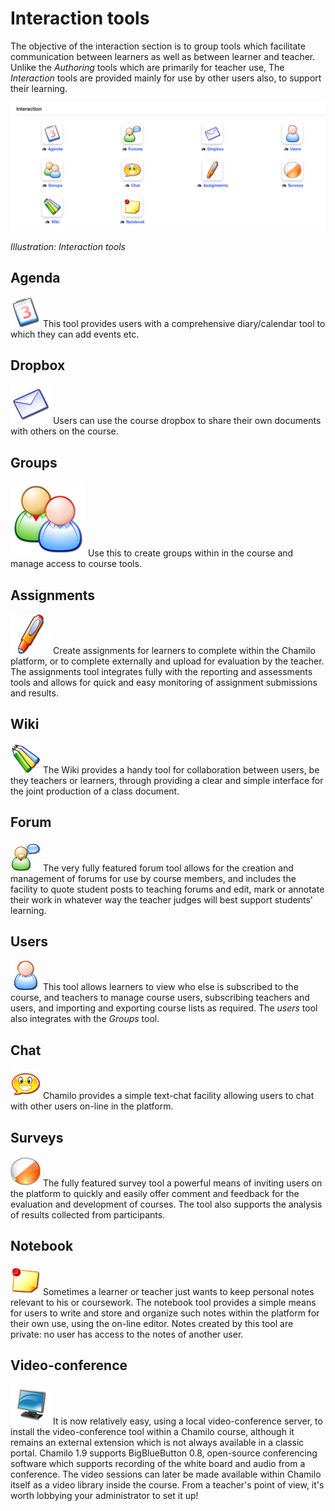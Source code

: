 # Interaction tools

The objective of the interaction section is to group tools which facilitate communication between learners as well as between learner and teacher. Unlike the _Authoring_ tools which are primarily for teacher use, The _Interaction_ tools are provided mainly for use by other users also, to support their learning.

![](../../.gitbook/assets/images30%20%282%29.png)

_Illustration: Interaction tools_

## Agenda <a id="agenda"></a>

![](../../.gitbook/assets/graphics96.png) This tool provides users with a comprehensive diary/calendar tool to which they can add events etc.

## Dropbox <a id="dropbox"></a>

![](../../.gitbook/assets/graphics97.png) Users can use the course dropbox to share their own documents with others on the course.

## Groups <a id="groups"></a>

![](../../.gitbook/assets/graphics98.png) Use this to create groups within in the course and manage access to course tools.

## Assignments <a id="assignments"></a>

![](../../.gitbook/assets/graphics99.png) Create assignments for learners to complete within the Chamilo platform, or to complete externally and upload for evaluation by the teacher. The assignments tool integrates fully with the reporting and assessments tools and allows for quick and easy monitoring of assignment submissions and results.

## Wiki <a id="wiki"></a>

![](../../.gitbook/assets/graphics100.png) The Wiki provides a handy tool for collaboration between users, be they teachers or learners, through providing a clear and simple interface for the joint production of a class document.

## Forum <a id="forum"></a>

![](../../.gitbook/assets/graphics101.png) The very fully featured forum tool allows for the creation and management of forums for use by course members, and includes the facility to quote student posts to teaching forums and edit, mark or annotate their work in whatever way the teacher judges will best support students' learning.

## Users <a id="users"></a>

![](../../.gitbook/assets/graphics102.png) This tool allows learners to view who else is subscribed to the course, and teachers to manage course users, subscribing teachers and users, and importing and exporting course lists as required. The _users_ tool also integrates with the _Groups_ tool.

## Chat <a id="chat"></a>

![](../../.gitbook/assets/graphics103.png) Chamilo provides a simple text-chat facility allowing users to chat with other users on-line in the platform.

## Surveys <a id="surveys"></a>

![](../../.gitbook/assets/graphics104.png) The fully featured survey tool a powerful means of inviting users on the platform to quickly and easily offer comment and feedback for the evaluation and development of courses. The tool also supports the analysis of results collected from participants.

## Notebook <a id="notebook"></a>

![](../../.gitbook/assets/graphics105.png) Sometimes a learner or teacher just wants to keep personal notes relevant to his or coursework. The notebook tool provides a simple means for users to write and store and organize such notes within the platform for their own use, using the on-line editor. Notes created by this tool are private: no user has access to the notes of another user.

## Video-conference <a id="video-conference"></a>

![](../../.gitbook/assets/graphics106.png) It is now relatively easy, using a local video-conference server, to install the video-conference tool within a Chamilo course, although it remains an external extension which is not always available in a classic portal. Chamilo 1.9 supports BigBlueButton 0.8, open-source conferencing software which supports recording of the white board and audio from a conference. The video sessions can later be made available within Chamilo itself as a video library inside the course. From a teacher's point of view, it's worth lobbying your administrator to set it up!

